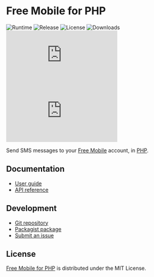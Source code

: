 # Free Mobile for PHP
![Runtime](https://badgen.net/packagist/php/cedx/free-mobile) ![Release](https://badgen.net/packagist/v/cedx/free-mobile) ![License](https://badgen.net/packagist/license/cedx/free-mobile) ![Downloads](https://badgen.net/packagist/dt/cedx/free-mobile) ![Coverage](https://badgen.net/coveralls/c/github/cedx/free-mobile.php) ![Build](https://badgen.net/github/checks/cedx/free-mobile.php)

Send SMS messages to your [Free Mobile](https://mobile.free.fr) account, in [PHP](https://www.php.net).

## Documentation
- [User guide](https://docs.belin.io/free-mobile.php)
- [API reference](https://api.belin.io/free-mobile.php)

## Development
- [Git repository](https://git.belin.io/cedx/free-mobile.php)
- [Packagist package](https://packagist.org/packages/cedx/free-mobile)
- [Submit an issue](https://git.belin.io/cedx/free-mobile.php/issues)

## License
[Free Mobile for PHP](https://docs.belin.io/free-mobile.php) is distributed under the MIT License.
